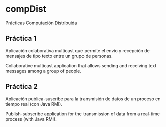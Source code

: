 # compDist
Prácticas Computación Distribuida

## Práctica 1 ##
Aplicación colaborativa multicast que permite el envío y recepción de mensajes de tipo texto entre un grupo de personas.

Collaborative multicast application that allows sending and receiving text messages among a group of people.


## Práctica 2 ##
Aplicación publica-suscribe para la transmisión de datos de un proceso en tiempo real (con Java RMI).

Publish-subscribe application for the transmission of data from a real-time process (with Java RMI).
